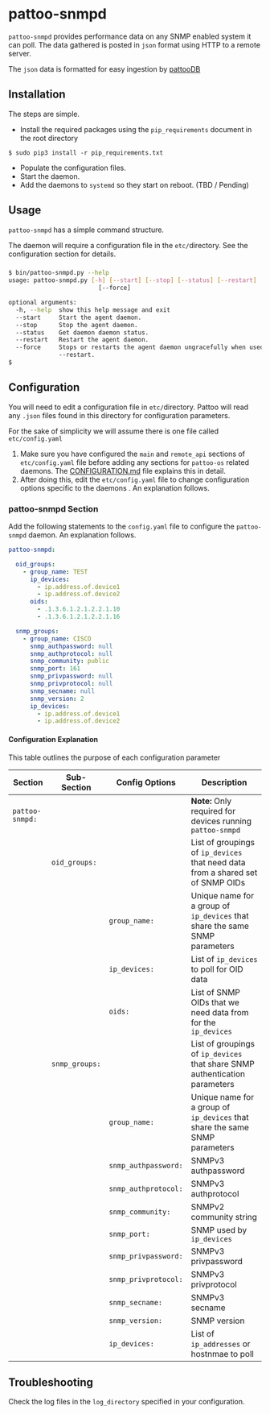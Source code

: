 # pattoo-snmpd

`pattoo-snmpd` provides performance data on any SNMP enabled system it can poll. The data gathered is posted in `json` format using HTTP to a remote server.

The `json` data is formatted for easy ingestion by [pattooDB](https://github.com/PalisadoesFoundation/pattoo-ng)

## Installation
The steps are simple.

* Install the required packages using the `pip_requirements` document in the root directory
```
$ sudo pip3 install -r pip_requirements.txt
```
* Populate the configuration files.
* Start the daemon.
* Add the daemons to `systemd` so they start on reboot. (TBD / Pending)

## Usage

`pattoo-snmpd` has a simple command structure.

The daemon will require a configuration file in the `etc/`directory. See the configuration section for details.

###
```bash
$ bin/pattoo-snmpd.py --help
usage: pattoo-snmpd.py [-h] [--start] [--stop] [--status] [--restart]
                         [--force]

optional arguments:
  -h, --help  show this help message and exit
  --start     Start the agent daemon.
  --stop      Stop the agent daemon.
  --status    Get daemon daemon status.
  --restart   Restart the agent daemon.
  --force     Stops or restarts the agent daemon ungracefully when used with --stop or
              --restart.
$
```

## Configuration

You will need to edit a configuration file in `etc/`directory. Pattoo will read any `.json` files found in this directory for configuration parameters.

For the sake of simplicity we will assume there is one file called `etc/config.yaml`

1. Make sure you have configured the `main` and `remote_api` sections of `etc/config.yaml` file before adding any sections for `pattoo-os` related daemons. The [CONFIGURATION.md](CONFIGURATION.md) file explains this in detail.
1. After doing this, edit the `etc/config.yaml` file to change configuration options specific to the daemons . An explanation follows.

### pattoo-snmpd Section

Add the following statements to the `config.yaml` file to configure the  `pattoo-snmpd` daemon. An explanation follows.


```yaml
pattoo-snmpd:

  oid_groups:
    - group_name: TEST
      ip_devices:
        - ip.address.of.device1
        - ip.address.of.device2
      oids:
        - .1.3.6.1.2.1.2.2.1.10
        - .1.3.6.1.2.1.2.2.1.16

  snmp_groups:
    - group_name: CISCO
      snmp_authpassword: null
      snmp_authprotocol: null
      snmp_community: public
      snmp_port: 161
      snmp_privpassword: null
      snmp_privprotocol: null
      snmp_secname: null
      snmp_version: 2
      ip_devices:
        - ip.address.of.device1
        - ip.address.of.device2
```

#### Configuration Explanation

This table outlines the purpose of each configuration parameter

|Section | Sub-Section |Config Options| Description|
|--|--|--|--|
|`pattoo-snmpd:`| | | **Note:** Only required for devices running `pattoo-snmpd` |
||`oid_groups:` || List of groupings of `ip_devices` that need data from a shared set of SNMP OIDs|
|||`group_name:`|Unique name for a group of `ip_devices` that share the same SNMP parameters|
|||`ip_devices:`| List of `ip_devices` to poll for OID data|
|||`oids:`| List of SNMP OIDs that we need data from for the `ip_devices`|
||`snmp_groups:` || List of groupings of `ip_devices` that share SNMP authentication parameters|
|||`group_name:`|Unique name for a group of `ip_devices` that share the same SNMP parameters|
|||`snmp_authpassword:`| SNMPv3 authpassword|
|||`snmp_authprotocol:`|SNMPv3 authprotocol|
|||`snmp_community:`|SNMPv2 community string|
|||`snmp_port:`|SNMP used by `ip_devices`|
|||`snmp_privpassword:`|SNMPv3 privpassword|
|||`snmp_privprotocol:`|SNMPv3 privprotocol|
|||`snmp_secname:`|SNMPv3 secname|
|||`snmp_version:`|SNMP version|
|||`ip_devices:`| List of `ip_addresses` or hostnmae to poll|


## Troubleshooting
Check the log files in the `log_directory` specified in your configuration.
